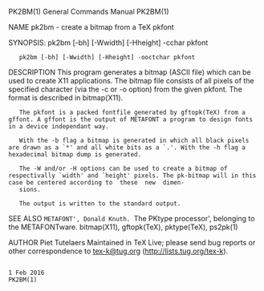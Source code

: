 PK2BM(1)                                                                         General Commands Manual                                                                         PK2BM(1)

NAME
       pk2bm - create a bitmap from a TeX pkfont

SYNOPSIS:
       pk2bm [-bh] [-Wwidth] [-Hheight] -cchar pkfont

       pk2bm [-bh] [-Wwidth] [-Hheight] -ooctchar pkfont

DESCRIPTION
       This  program  generates  a  bitmap (ASCII file) which can be used to create X11 applications. The bitmap file consists of all pixels of the specified character (via the -c or -o
       option) from the given pkfont. The format is described in bitmap(X11).

       The pkfont is a packed fontfile generated by gftopk(TeX) from a gffont. A gffont is the output of METAFONT a program to design fonts in a device independant way.

       With the -b flag a bitmap is generated in which all black pixels are drawn as a `*' and all white bits as a `.'. With the -h flag a hexadecimal bitmap dump is generated.

       The -W and/or -H options can be used to create a bitmap of respectivally `width' and `height' pixels. The pk-bitmap will in this case be centered according to  these  new  dimen‐
       sions.

       The output is written to the standard output.

SEE ALSO
       `METAFONT', Donald Knuth.
       `The PKtype processor', belonging to the METAFONTware.
       bitmap(X11),
       gftopk(TeX),
       pktype(TeX),
       ps2pk(1)

AUTHOR
       Piet Tutelaers
       Maintained in TeX Live; please send bug reports or other correspondence
       to tex-k@tug.org (http://lists.tug.org/tex-k).

                                                                                        1 Feb 2016                                                                               PK2BM(1)
